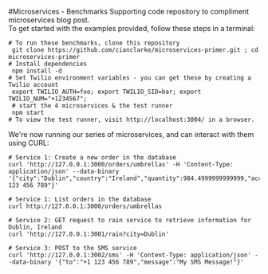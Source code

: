 #Microservices - Benchmarks
Supporting code repository to compliment microservices blog post.  
To get started with the examples provided, follow these steps in a terminal: 
    
    # To run these benchmarks, clone this repository
     git clone https://github.com/cianclarke/microservices-primer.git ; cd microservices-primer 
    # Install dependencies
     npm install -d 
    # Set Twilio environment variables - you can get these by creating a Twilio account
     export TWILIO_AUTH=foo; export TWILIO_SID=bar; export TWILIO_NUM="+1234567";
     # start the 4 microservices & the test runner
     npm start 
    # To view the test runner, visit http://localhost:3004/ in a browser. 
    
We're now running our series of microservices, and can interact with them using CURL:

	# Service 1: Create a new order in the database
	curl 'http://127.0.0.1:3000/orders/umbrellas' -H 'Content-Type: application/json' --data-binary '{"city":"Dublin","country":"Ireland","quantity":984.4999999999999,"accountManager":"+1 123 456 789"}'
	
	# Service 1: List orders in the database
	curl http://127.0.0.1:3000/orders/umbrellas
	
	# Service 2: GET request to rain service to retrieve information for Dublin, Ireland
	curl 'http://127.0.0.1:3001/rain?city=Dublin'

	# Service 3: POST to the SMS service
	curl 'http://127.0.0.1:3002/sms' -H 'Content-Type: application/json' --data-binary '{"to":"+1 123 456 789","message":"My SMS Message!"}'
  	
